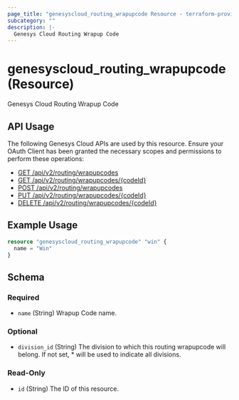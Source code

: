 ```yaml
---
page_title: "genesyscloud_routing_wrapupcode Resource - terraform-provider-genesyscloud"
subcategory: ""
description: |-
  Genesys Cloud Routing Wrapup Code
---
```

# genesyscloud_routing_wrapupcode (Resource)

Genesys Cloud Routing Wrapup Code

## API Usage
The following Genesys Cloud APIs are used by this resource. Ensure your OAuth Client has been granted the necessary scopes and permissions to perform these operations:

* [GET /api/v2/routing/wrapupcodes](https://developer.mypurecloud.com/api/rest/v2/routing/#get-api-v2-routing-wrapupcodes)
* [GET /api/v2/routing/wrapupcodes/{codeId}](https://developer.mypurecloud.com/api/rest/v2/routing/#get-api-v2-routing-wrapupcodes--codeId-)
* [POST /api/v2/routing/wrapupcodes](https://developer.mypurecloud.com/api/rest/v2/routing/#post-api-v2-routing-wrapupcodes)
* [PUT /api/v2/routing/wrapupcodes/{codeId}](https://developer.mypurecloud.com/api/rest/v2/routing/#put-api-v2-routing-wrapupcodes--codeId-)
* [DELETE /api/v2/routing/wrapupcodes/{codeId}](https://developer.mypurecloud.com/api/rest/v2/routing/#delete-api-v2-routing-wrapupcodes--codeId-)

## Example Usage

```terraform
resource "genesyscloud_routing_wrapupcode" "win" {
  name = "Win"
}
```

<!-- schema generated by tfplugindocs -->
## Schema

### Required

- `name` (String) Wrapup Code name.

### Optional

- `division_id` (String) The division to which this routing wrapupcode will belong. If not set, * will be used to indicate all divisions.

### Read-Only

- `id` (String) The ID of this resource.

